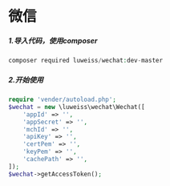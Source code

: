 # 微信

##### 1.导入代码，使用composer
```php
composer required luweiss/wechat:dev-master
```

##### 2.开始使用
```php
require 'vender/autoload.php';
$wechat = new \luweiss\wechat\Wechat([
    'appId' => '',
    'appSecret' => '',
    'mchId' => '',
    'apiKey' => '',
    'certPem' => '',
    'keyPem' => '',
    'cachePath' => '',
]);
$wechat->getAccessToken();
```